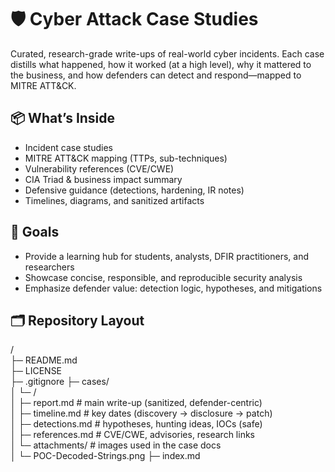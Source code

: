 # 🛡️ Cyber Attack Case Studies

Curated, research-grade write-ups of real-world cyber incidents. Each case distills what happened, how it worked (at a high level), why it mattered to the business, and how defenders can detect and respond—mapped to MITRE ATT&CK.

## 📦 What’s Inside
- Incident case studies
- MITRE ATT&CK mapping (TTPs, sub-techniques)
- Vulnerability references (CVE/CWE)
- CIA Triad & business impact summary
- Defensive guidance (detections, hardening, IR notes)
- Timelines, diagrams, and sanitized artifacts

## 🎯 Goals
- Provide a learning hub for students, analysts, DFIR practitioners, and researchers
- Showcase concise, responsible, and reproducible security analysis
- Emphasize defender value: detection logic, hypotheses, and mitigations

## 🗂 Repository Layout
/  
├─ README.md  
├─ LICENSE  
├─ .gitignore
├─ cases/  
│ └─ <CS001>/  
│ ├─ report.md # main write-up (sanitized, defender-centric)  
│ ├─ timeline.md # key dates (discovery → disclosure → patch)  
│ ├─ detections.md # hypotheses, hunting ideas, IOCs (safe)  
│ ├─ references.md # CVE/CWE, advisories, research links  
│ └─ attachments/ # images used in the case docs  
│ └─ POC-Decoded-Strings.png 
├─ index.md  
